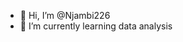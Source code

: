 - 👋 Hi, I’m @Njambi226
- 🌱 I’m currently learning data analysis
  

<!---
Njambi226/Njambi226 is a ✨ special ✨ repository because its `README.md` (this file) appears on your GitHub profile.
You can click the Preview link to take a look at your changes.
--->
